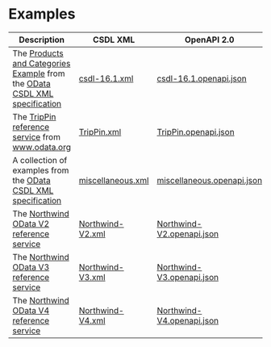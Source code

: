 # Examples

Description | CSDL XML | OpenAPI 2.0 | OpenAPI 3.0.0
------------|----------|-------------|--------------
The [Products and Categories Example](http://docs.oasis-open.org/odata/odata-csdl-xml/v4.01/cs01/odata-csdl-xml-v4.01-cs01.html#sec_ProductsandCategoriesExample) from the [OData CSDL XML specification](http://docs.oasis-open.org/odata/odata-csdl-xml/v4.01/odata-csdl-xml-v4.01.html) | [csdl-16.1.xml](csdl-16.1.xml) | [csdl-16.1.openapi.json](csdl-16.1.openapi.json)  | [csdl-16.1.openapi3.json](csdl-16.1.openapi3.json) 
The [TripPin reference service](http://services.odata.org/TripPinRESTierService/(S(g1oafwlrmrrsxbqyul33p15y))/) from www.odata.org | [TripPin.xml](TripPin.xml) | [TripPin.openapi.json](TripPin.openapi.json)  | [TripPin.openapi3.json](TripPin.openapi3.json)
A collection of examples from the [OData CSDL XML specification](http://docs.oasis-open.org/odata/odata-csdl-xml/v4.01/odata-csdl-xml-v4.01.html) | [miscellaneous.xml](miscellaneous.xml)  | [miscellaneous.openapi.json](miscellaneous.openapi.json)   | [miscellaneous.openapi3.json](miscellaneous.openapi3.json) 
The [Northwind OData V2 reference service](http://services.odata.org/V2/Northwind/Northwind.svc/) | [Northwind-V2.xml](Northwind-V2.xml) | [Northwind-V2.openapi.json](Northwind-V2.openapi.json) | [Northwind-V2.openapi3.json](Northwind-V2.openapi3.json)
The [Northwind OData V3 reference service](http://services.odata.org/V3/Northwind/Northwind.svc/) | [Northwind-V3.xml](Northwind-V3.xml) | [Northwind-V3.openapi.json](Northwind-V3.openapi.json) | [Northwind-V3.openapi3.json](Northwind-V3.openapi3.json)
The [Northwind OData V4 reference service](http://services.odata.org/V4/Northwind/Northwind.svc/) | [Northwind-V4.xml](Northwind-V4.xml) | [Northwind-V4.openapi.json](Northwind-V4.openapi.json) | [Northwind-V4.openapi3.json](Northwind-V4.openapi3.json)

<!-- add remaining examples  -->